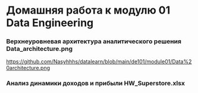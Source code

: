 # Домашняя работа к модулю 01 Data Engineering

### Верхнеуровневая архитектура аналитического решения Data_architecture.png
https://github.com/Nasyhhhs/datalearn/blob/main/de101/module01/Data%20architecture.png

### Анализ динамики доходов и прибыли HW_Superstore.xlsx
